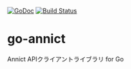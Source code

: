 [![GoDoc](https://godoc.org/github.com/nukosuke/go-annict/annict?status.svg)](http://godoc.org/github.com/nukosuke/go-annict/annict)
[![Build Status](https://travis-ci.org/nukosuke/go-annict.svg?branch=master)](https://travis-ci.org/nukosuke/go-annict)

# go-annict
Annict APIクライアントライブラリ for Go
